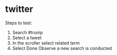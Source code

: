 # twitter
Steps to test:
1. Search #trump
2. Select a tweet 
3. In the scroller select related term 
4. Select Done 
Observe a new search is conducted 
